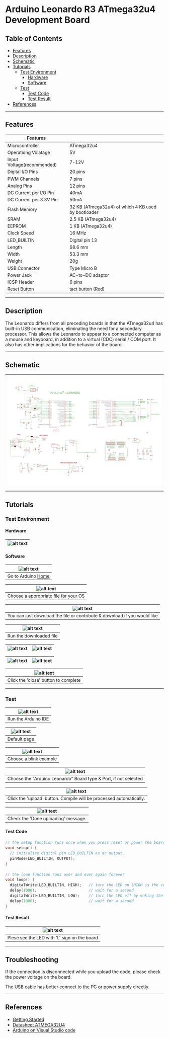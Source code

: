 # Arduino Leonardo R3 ATmega32u4 Development Board

## Table of Contents

-   [Features](#features)
-   [Description](#description)
-   [Schematic](#schematic)
-   [Tutorials](#tutorials)
    -   [Test Environment](#test-environment)
        -   [Hardware](#hardware)
        -   [Software](#software)
    -   [Test](#test)
        -   [Test Code](#test-code)
        -   [Test Result](#test-result)
-   [References](#references)

---

## Features

| Features                   |                                                     |
| -------------------------- | --------------------------------------------------- |
| Microcontroller            | ATmega32u4                                          |
| Operationg Volatage        | 5V                                                  |
| Input Voltage(recommended) | 7-12V                                               |
| Digital I/O Pins           | 20 pins                                             |
| PWM Channels               | 7 pins                                              |
| Analog Pins                | 12 pins                                             |
| DC Current per I/O Pin     | 40mA                                                |
| DC Current per 3.3V Pin    | 50mA                                                |
| Flash Memory               | 32 KB (ATmega32u4) of which 4 KB used by bootloader |
| SRAM                       | 2.5 KB (ATmega32u4)                                 |
| EEPROM                     | 1 KB (ATmega32u4)                                   |
| Clock Speed                | 16 MHz                                              |
| LED_BUILTIN                | Digital pin 13                                      |
| Length                     | 68.6 mm                                             |
| Width                      | 53.3 mm                                             |
| Weight                     | 20g                                                 |
| USB Connector              | Type Micro B                                        |
| Power Jack                 | AC-to-DC adaptor                                    |
| ICSP Header                | 6 pins                                              |
| Reset Button               | tact button (Red)                                   |

---

## Description

The Leonardo differs from all preceding boards in that the ATmega32u4 has built-in USB communication, eliminating the need for a secondary processor.
This allows the Leonardo to appear to a connected computer as a mouse and keyboard, in addition to a virtual (CDC) serial / COM port.
It also has other implications for the behavior of the board.

---

## Schematic

| ![alt text](assets/arduino-leonardo-schematic.png 'Leonardo Schematic') |
| ----------------------------------------------------------------------- |

---

## Tutorials

### Test Environment

#### Hardware

| ![alt text](http://bit.ly/aa1004-schematic 'Leonardo') |
| ------------------------------------------------------ |

#### Software

| ![alt text](http://bit.ly/ep_software_1 'Leonardo') |
| --------------------------------------------------- |
| Go to Arduino [Home](https://www.arduino.cc/)       |

| ![alt text](http://bit.ly/ep_software_2 'Leonardo') |
| --------------------------------------------------- |
| Choose a appropriate file for your OS               |

| ![alt text](http://bit.ly/ep_software_3 'Leonardo')                       |
| ------------------------------------------------------------------------- |
| You can just download the file or contribute & download if you would like |

| ![alt text](http://bit.ly/ep_software_4 'Leonardo') |
| --------------------------------------------------- |
| Run the downloaded file                             |

| ![alt text](http://bit.ly/ep_software_5 'Leonardo') | ![alt text](http://bit.ly/ep_software_6 'Leonardo') |
| --------------------------------------------------- | --------------------------------------------------- |

| ![alt text](http://bit.ly/ep_software_7 'Leonardo') | ![alt text](http://bit.ly/ep_software_8 'Leonardo') |
| --------------------------------------------------- | --------------------------------------------------- |

| ![alt text](http://bit.ly/ep_software_9 'Leonardo') |
| --------------------------------------------------- |
| Click the 'close' button to complete                |

---

### Test

| ![alt text](https://bit.ly/ep_software_10 'Leonardo') |
| ----------------------------------------------------- |
| Run the Arduino IDE                                   |

| ![alt text](http://bit.ly/ep_software_11 'Leonardo') |
| ---------------------------------------------------- |
| Default page                                         |

| ![alt text](http://bit.ly/ep_software_12 'Leonardo') |
| ---------------------------------------------------- |
| Choose a blink example                               |

| ![alt text](http://bit.ly/aa1004-board 'Leonardo')               |
| ---------------------------------------------------------------- |
| Choose the "Arduino Leonardo" Board type & Port, if not selected |

| ![alt text](http://bit.ly/uno-upload 'Leonardo')                    |
| ------------------------------------------------------------------- |
| Click the 'upload' button. Compile will be processed automatically. |

| ![alt text](http://bit.ly/upload-done 'Leonardo') |
| ------------------------------------------------- |
| Check the 'Done uploading' message.               |

#### Test Code

```c++
// the setup function runs once when you press reset or power the board
void setup() {
  // initialize digital pin LED_BUILTIN as an output.
  pinMode(LED_BUILTIN, OUTPUT);
}

// the loop function runs over and over again forever
void loop() {
  digitalWrite(LED_BUILTIN, HIGH);   // turn the LED on (HIGH is the voltage level)
  delay(1000);                       // wait for a second
  digitalWrite(LED_BUILTIN, LOW);    // turn the LED off by making the voltage LOW
  delay(1000);                       // wait for a second
}
```

#### Test Result

| ![alt text](test/AA1004_blink.gif 'Leonardo') |
| --------------------------------------------- |
| Plese see the LED with 'L' sign on the board  |

---

## Troubleshooting

If the connection is disconnected while you upload the code, please check the power voltage on the board.

The USB cable has better connect to the PC or power supply directly.

---

## References

-   [Getting Started](https://www.arduino.cc/en/Guide/ArduinoLeonardoMicro)
-   [Datasheet ATMEGA32U4](http://bit.ly/atmega32u4-datasheet)
-   [Arduino on Visual Studio code](https://maker.pro/arduino/tutorial/how-to-use-visual-studio-code-for-arduino)
